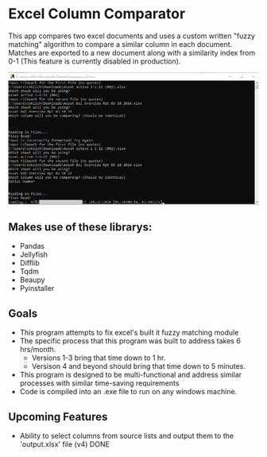 # Excel Column Comparator
This app compares two excel documents and uses a custom written "fuzzy matching" algorithm to compare a similar column in each document.
Matches are exported to a new document along with a similarity index from 0-1 (This feature is currently disabled in production).

![](columncompare.png)

## Makes use of these librarys:
- Pandas
- Jellyfish
- Difflib
- Tqdm
- Beaupy
- Pyinstaller

## Goals
- This program attempts to fix excel's built it fuzzy matching module
- The specific process that this program was built to address takes 6 hrs/month. 
    - Versions 1-3 bring that time down to 1 hr. 
    - Versison 4 and beyond should bring that time down to 5 minutes.
- This program is designed to be multi-functional and address similar processes with similar time-saving requirements
- Code is compiled into an .exe file to run on any windows machine.

## Upcoming Features
- Ability to select columns from source lists and output them to the 'output.xlsx' file (v4) DONE